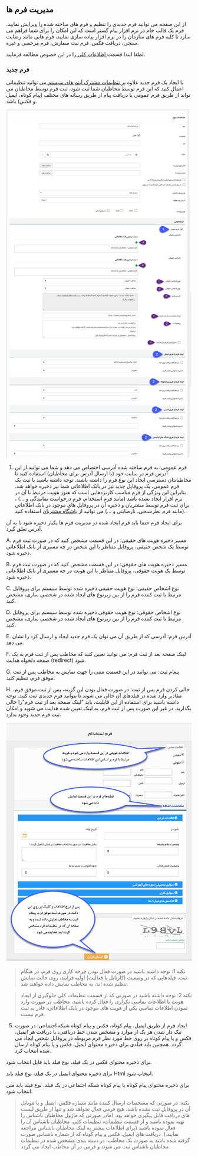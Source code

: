 ﻿## مدیریت فرم ها

از این صفحه می توانید فرم جدیدی را تنظیم و فرم های ساخته شده را ویرایش نمایید. فرم یک قالب خام در نرم افزار پیام گستر است که این امکان را برای شما فراهم می سازد تا کلیه فرم های سازمان را در نرم افزار پیاده سازی نمایید، فرم هایی مانند رضایت سنجی، دریافت فکس، فرم ثبت سفارش، فرم مرخصی و غیره.
 
 لطفا ابتدا قسمت[ اطلاعات کلی ](https://github.com/1stco/PayamGostarDocs/blob/master/help%202.5.4/Settings/Personalization-crm/Overview/General-information/General-information.md) را در این خصوص مطالعه فرمایید.


### فرم جدید

با ایجاد یک فرم جدید علاوه بر[ تنظیمات مشترک آیتم های سیستم  ](https://github.com/1stco/PayamGostarDocs/blob/master/help%202.5.4/Settings/Personalization-crm/Overview/General-information/Shared-information-of-system%20items/Shared-information-of-system%20items.md)می توانید تنظیماتی اعمال کنید که این فرم توسط مخاطبان شما ثبت شود، ثبت فرم توسط مخاطبان می تواند از طریق فرم عمومی یا دریافت پیام از طریق رسانه های مختلف (پیام کوتاه، ایمیل و فکس) باشد.

![](FormsManagement2.png)

1. فرم عمومی: به فرم ساخته شده آدرسی اختصاص می دهد و شما می توانید از این آدرس فرم در سایت خود (یا ارسال آدرس برای مخاطبان) استفاده کنید تا مخاطبانتان دسترسی ایجاد این نوع فرم را داشته باشند. توجه داشته باشید با ثبت یک فرم عمومی، یک پروفایل جدید نیز در بانک اطلاعاتی شما نیز ذخیره خواهد شد. بنابراین این ویژگی از فرم مناسب کاربردهایی است که هنوز هویت مرتبط با آن در نرم افزار ایجاد نشده باشد (مانند فرم استخدام، فرم درخواست نمایندگی و ...) ، برای ثبت فرم توسط مشتریان و ذخیره آن در پروفایل های موجود در بانک اطلاعاتی (مانند فرم نظرسنجی، نارضایتی و ...) می توانید از [باشگاه مشتریان](https://github.com/1stco/PayamGostarDocs/blob/master/help%202.5.4/Supplementary-modules/customer-club/customer-club.md) استفاده کنید.

برای ایجاد فرم حتما باید فرم ایجاد شده در مدیریت فرم ها یکبار ذخیره شود تا به آن آدرس تعلق گیرد.

A. مسیر ذخیره هویت های حقیقی: در این قسمت مشخص کنید که در صورت ثبت فرم توسط یک شخص حقیقی، پروفایل متناظر با این شخص در چه مسیری از بانک اطلاعاتی ذخیره شود.

B. مسیر ذخیره هویت های حقوقی: در این قسمت مشخص کنید که در صورت ثبت فرم توسط یک هویت حقوقی، پروفایل متناظر با این هویت در چه مسیری از بانک اطلاعاتی ذخیره شود.

C. نوع اشخاص حقیقی: نوع هویت حقیقی ذخیره شده توسط سیستم برای پروفایل مرتبط با ثبت کننده فرم را از بین زیرنوع های ایجاد شده در شخصی سازی، مشخص کنید.

D. نوع اشخاص حقوقی: نوع هویت حقوقی ذخیره شده توسط سیستم برای پروفایل مرتبط با ثبت کننده فرم را از بین زیرنوع های ایجاد شده در شخصی سازی، مشخص کنید.

E. آدرس فرم: آدرسی که از طریق آن می توان یک فرم جدید ایجاد و ارسال کرد را نشان می دهد.

F. لینک صفحه بعد از ثبت فرم: می توانید تعیین کنید که مخاطب پس از ثبت فرم به یک صفحه دلخواه هدایت (redirect) شود.

G. پیغام ثبت: می توانید در این قسمت متنی را جهت نمایش به مخاطب پس از ثبت موفق فرم، تنظیم کنید.

H. خالی کردن فرم پس از ثبت: در صورت فعال بودن این گزینه، پس از ثبت موفق فرم، مقادیر وارد شده در فیلدهای آن خالی می شوند تا بتوانید فرم جدیدی ثبت کنید. توجه داشته باشید برای استفاده از این قابلیت، باید "لینک صفحه بعد از ثبت فرم"را خالی بگذارید. در غیر این صورت پس از ثبت فرم، به لینک تعیین شده هدایت می شوید و امکان ثبت فرم جدید وجود ندارد.

![](FormsManagement5.png)

> نکته 1: توجه داشته باشید در صورت فعال بودن چرخه کاری روی فرم، در هنگام ثبت، فیلدهایی که در وضعیت (کارتابل یا فعالیت) اولیه فرایند، روی حالت نمایش تنظیم شده اند، به مخاطب نمایش داده خواهند شد.

> نکته 2: توجه داشته باشید در صورتی که از قسمت تنظیمات کلی جلوگیری از ایجاد هویت با اطلاعات تماسی تکراری را فعال کرده باشید، مخاطب در صورت وارد نمودن اطلاعات تماسی یکی از هویت های موجود در بانک اطلاعاتی، قادر به ثبت فرم نیست.

5. ایجاد فرم از طریق ایمیل، پیام کوتاه، فکس و پیام کوتاه شبکه اجتماعی: در صورت تیک دار شدن هر یک از موارد و مشخص شدن خط دریافتی، با دریافت هر ایمیل، فکس و یا پیام کوتاه بر روی خط مورد نظر  فرم مربوطه در پروفایل شخص ایجاد می گردد. همچنین باید فیلدی برای ذخیره محتوای ایمیل، فکس و یا پیام کوتاه ارسال شده انتخاب کرد.

برای ذخیره محتوای فکس در یک فیلد، نوع فیلد باید فایل انتخاب شود.

برای ذخیره محتوای ایمیل در یک فیلد، نوع فیلد باید Html انتخاب شود.

برای ذخیره محتوای پیام کوتاه یا پیام کوتاه شبکه اجتماعی در یک فیلد، نوع فیلد باید متن انتخاب شود.

> نکته: در صورتی که مشخصات ارسال کننده مانند شماره فکس، ایمیل و یا موبایل آن در پروفایل ثبت نشده باشد، هیچ فرمی فعال نخواهد شد و تنها از طریق لیست های دریافت قابل پیگیری خواهد بود. امادر صورتی که ماژول مخاطبان ناشناس را تهیه نموده باشید و از قسمت تنظیمات، تنظیمات کلی، مخاطبان ناشناس آن را فعال نموده باشید (برای اطلاعات بیشتر به لینک مخاطبان ناشناس  مراجعه نمایید.). دریافت های ایمیل، فکس و پیام کوتاه که از شماره ناشناس صورت گرفته شده باشد به صورت یک مخاطب، در دسته بندی مشخص شده در تنظیمات مخاطبان ناشناس ثبت می شوند و فرمی در آن مخاطب ایجاد می گردد.



